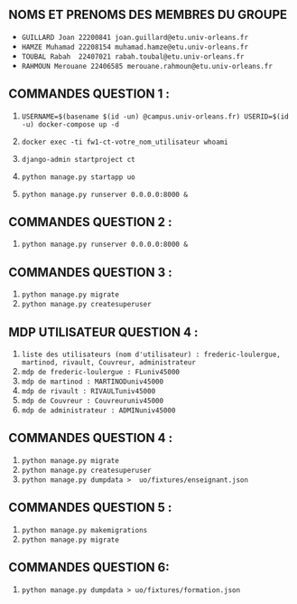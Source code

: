 ## NOMS ET PRENOMS DES MEMBRES DU GROUPE 

- `GUILLARD Joan 22200841 joan.guillard@etu.univ-orleans.fr`
- `HAMZE Muhamad 22208154 muhamad.hamze@etu.univ-orleans.fr`
- `TOUBAL Rabah  22407021 rabah.toubal@etu.univ-orleans.fr`
- `RAHMOUN Merouane 22406585 merouane.rahmoun@etu.univ-orleans.fr`

## COMMANDES QUESTION 1 :

1. `USERNAME=$(basename $(id -un) @campus.univ-orleans.fr) USERID=$(id -u) docker-compose up -d`
2. `docker exec -ti fw1-ct-votre_nom_utilisateur whoami`
3. `django-admin startproject ct`
4. `python manage.py startapp uo`

5. `python manage.py runserver 0.0.0.0:8000 &`


## COMMANDES QUESTION 2 :

1. `python manage.py runserver 0.0.0.0:8000 &`


## COMMANDES QUESTION 3 :

1. `python manage.py migrate`
2. `python manage.py createsuperuser`


## MDP UTILISATEUR QUESTION 4 :

1. `liste des utilisateurs (nom d'utilisateur) : frederic-loulergue, martinod, rivault, Couvreur, administrateur`
2. `mdp de frederic-loulergue : FLuniv45000`
3. `mdp de martinod : MARTINODuniv45000`
4. `mdp de rivault : RIVAULTuniv45000`
5. `mdp de Couvreur : Couvreuruniv45000`
6. `mdp de administrateur : ADMINuniv45000`


## COMMANDES QUESTION 4 :

1. `python manage.py migrate`
2. `python manage.py createsuperuser`
3. `python manage.py dumpdata >  uo/fixtures/enseignant.json` 

## COMMANDES QUESTION 5 :

1. `python manage.py makemigrations`
2. `python manage.py migrate`

## COMMANDES QUESTION 6:

1. `python manage.py dumpdata > uo/fixtures/formation.json`